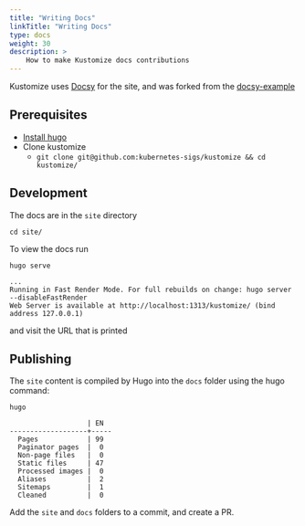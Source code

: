 ```yaml
---
title: "Writing Docs"
linkTitle: "Writing Docs"
type: docs
weight: 30
description: >
    How to make Kustomize docs contributions
---
```


Kustomize uses [Docsy](https://www.docsy.dev) for the site, and was
forked from the [docsy-example](https://github.com/google/docsy-example)

## Prerequisites

- [Install hugo](https://gohugo.io/getting-started/installing/#fetch-from-github)
- Clone kustomize
  - `git clone git@github.com:kubernetes-sigs/kustomize && cd kustomize/`

## Development

The docs are in the `site` directory

```shell script
cd site/
```

To view the docs run

```shell script
hugo serve
```

```shell script
...
Running in Fast Render Mode. For full rebuilds on change: hugo server --disableFastRender
Web Server is available at http://localhost:1313/kustomize/ (bind address 127.0.0.1)
```

and visit the URL that is printed

## Publishing

The `site` content is compiled by Hugo into the `docs` folder using the hugo command:

```shell script
hugo
```

```shell script
                   | EN  
-------------------+-----
  Pages            | 99  
  Paginator pages  |  0  
  Non-page files   |  0  
  Static files     | 47  
  Processed images |  0  
  Aliases          |  2  
  Sitemaps         |  1  
  Cleaned          |  0  
```

Add the `site` and `docs` folders to a commit, and create a PR.